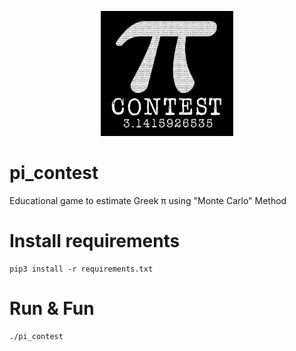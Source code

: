 <p align="center">
<img src="figure/pi_contest_logo_0.2.jpg" height=200 alt="Markdown Monster icon"/>
</p>

# pi_contest

Educational game to estimate Greek π using "Monte Carlo" Method

# Install requirements

```
pip3 install -r requirements.txt
```

# Run & Fun

```
./pi_contest
```

